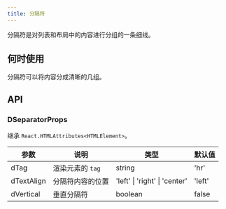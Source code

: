 ```yaml
---
title: 分隔符
---
```


分隔符是对列表和布局中的内容进行分组的一条细线。

## 何时使用

分隔符可以将内容分成清晰的几组。

## API

### DSeparatorProps

继承 `React.HTMLAttributes<HTMLElement>`。

<!-- prettier-ignore-start -->
| 参数 | 说明 | 类型 | 默认值 | 
| --- | --- | --- | --- | 
| dTag | 渲染元素的 `tag` | string | 'hr' |
| dTextAlign | 分隔符内容的位置 | 'left' \| 'right' \| 'center' | 'left' |
| dVertical | 垂直分隔符 | boolean | false |
<!-- prettier-ignore-end -->
